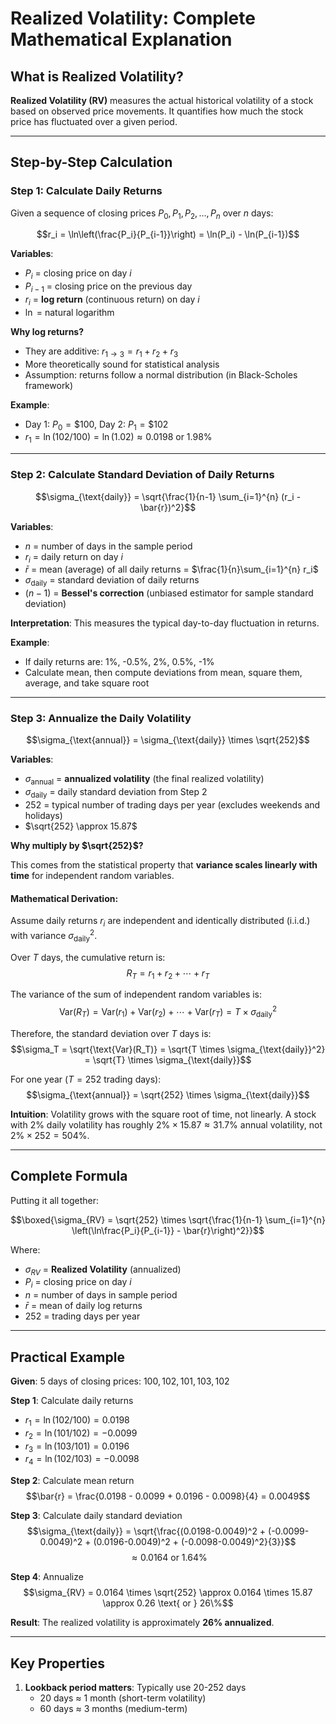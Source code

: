 # Realized Volatility: Complete Mathematical Explanation

## What is Realized Volatility?

**Realized Volatility (RV)** measures the actual historical volatility of a stock based on observed price movements. It quantifies how much the stock price has fluctuated over a given period.

---

## Step-by-Step Calculation

### Step 1: Calculate Daily Returns

Given a sequence of closing prices $P_0, P_1, P_2, \ldots, P_n$ over $n$ days:

$$r_i = \ln\left(\frac{P_i}{P_{i-1}}\right) = \ln(P_i) - \ln(P_{i-1})$$

**Variables**:
- $P_i$ = closing price on day $i$
- $P_{i-1}$ = closing price on the previous day
- $r_i$ = **log return** (continuous return) on day $i$
- $\ln$ = natural logarithm

**Why log returns?**
- They are additive: $r_{1\to 3} = r_1 + r_2 + r_3$
- More theoretically sound for statistical analysis
- Assumption: returns follow a normal distribution (in Black-Scholes framework)

**Example**:
- Day 1: $P_0 = \$100$, Day 2: $P_1 = \$102$
- $r_1 = \ln(102/100) = \ln(1.02) \approx 0.0198$ or 1.98%

---

### Step 2: Calculate Standard Deviation of Daily Returns

$$\sigma_{\text{daily}} = \sqrt{\frac{1}{n-1} \sum_{i=1}^{n} (r_i - \bar{r})^2}$$

**Variables**:
- $n$ = number of days in the sample period
- $r_i$ = daily return on day $i$
- $\bar{r}$ = mean (average) of all daily returns = $\frac{1}{n}\sum_{i=1}^{n} r_i$
- $\sigma_{\text{daily}}$ = standard deviation of daily returns
- $(n-1)$ = **Bessel's correction** (unbiased estimator for sample standard deviation)

**Interpretation**: This measures the typical day-to-day fluctuation in returns.

**Example**:
- If daily returns are: 1%, -0.5%, 2%, 0.5%, -1%
- Calculate mean, then compute deviations from mean, square them, average, and take square root

---

### Step 3: Annualize the Daily Volatility

$$\sigma_{\text{annual}} = \sigma_{\text{daily}} \times \sqrt{252}$$

**Variables**:
- $\sigma_{\text{annual}}$ = **annualized volatility** (the final realized volatility)
- $\sigma_{\text{daily}}$ = daily standard deviation from Step 2
- $252$ = typical number of trading days per year (excludes weekends and holidays)
- $\sqrt{252} \approx 15.87$

**Why multiply by $\sqrt{252}$?**

This comes from the statistical property that **variance scales linearly with time** for independent random variables.

#### Mathematical Derivation:

Assume daily returns $r_i$ are independent and identically distributed (i.i.d.) with variance $\sigma_{\text{daily}}^2$.

Over $T$ days, the cumulative return is:
$$R_T = r_1 + r_2 + \cdots + r_T$$

The variance of the sum of independent random variables is:
$$\text{Var}(R_T) = \text{Var}(r_1) + \text{Var}(r_2) + \cdots + \text{Var}(r_T) = T \times \sigma_{\text{daily}}^2$$

Therefore, the standard deviation over $T$ days is:
$$\sigma_T = \sqrt{\text{Var}(R_T)} = \sqrt{T \times \sigma_{\text{daily}}^2} = \sqrt{T} \times \sigma_{\text{daily}}$$

For one year ($T = 252$ trading days):
$$\sigma_{\text{annual}} = \sqrt{252} \times \sigma_{\text{daily}}$$

**Intuition**: Volatility grows with the square root of time, not linearly. A stock with 2% daily volatility has roughly $2\% \times 15.87 \approx 31.7\%$ annual volatility, not $2\% \times 252 = 504\%$.

---

## Complete Formula

Putting it all together:

$$\boxed{\sigma_{RV} = \sqrt{252} \times \sqrt{\frac{1}{n-1} \sum_{i=1}^{n} \left(\ln\frac{P_i}{P_{i-1}} - \bar{r}\right)^2}}$$

Where:
- $\sigma_{RV}$ = **Realized Volatility** (annualized)
- $P_i$ = closing price on day $i$
- $n$ = number of days in sample period
- $\bar{r}$ = mean of daily log returns
- $252$ = trading days per year

---

## Practical Example

**Given**: 5 days of closing prices: $100, 102, 101, 103, 102$

**Step 1**: Calculate daily returns
- $r_1 = \ln(102/100) = 0.0198$
- $r_2 = \ln(101/102) = -0.0099$
- $r_3 = \ln(103/101) = 0.0196$
- $r_4 = \ln(102/103) = -0.0098$

**Step 2**: Calculate mean return
$$\bar{r} = \frac{0.0198 - 0.0099 + 0.0196 - 0.0098}{4} = 0.0049$$

**Step 3**: Calculate daily standard deviation
$$\sigma_{\text{daily}} = \sqrt{\frac{(0.0198-0.0049)^2 + (-0.0099-0.0049)^2 + (0.0196-0.0049)^2 + (-0.0098-0.0049)^2}{3}}$$
$$\approx 0.0164 \text{ or } 1.64\%$$

**Step 4**: Annualize
$$\sigma_{RV} = 0.0164 \times \sqrt{252} \approx 0.0164 \times 15.87 \approx 0.26 \text{ or } 26\%$$

**Result**: The realized volatility is approximately **26% annualized**.

---

## Key Properties

1. **Lookback period matters**: Typically use 20-252 days
   - 20 days ≈ 1 month (short-term volatility)
   - 60 days ≈ 3 months (medium-term)